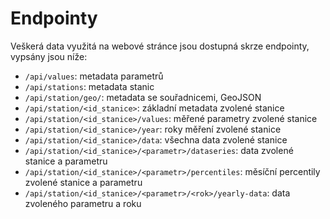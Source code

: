 # Endpointy

Veškerá data využitá na webové stránce jsou dostupná skrze endpointy, vypsány jsou níže:

- `/api/values`: metadata parametrů
- `/api/stations`: metadata stanic
- `/api/station/geo/`: metadata se souřadnicemi, GeoJSON
- `/api/station/<id_stanice>`: základní metadata zvolené stanice
- `/api/station/<id_stanice>/values`: měřené parametry zvolené stanice
- `/api/station/<id_stanice>/year`: roky měření zvolené stanice
- `/api/station/<id_stanice>/data`: všechna data zvolené stanice
- `/api/station/<id_stanice>/<parametr>/dataseries`: data zvolené stanice a parametru
- `/api/station/<id_stanice>/<parametr>/percentiles`: měsíční percentily zvolené stanice a parametru
- `/api/station/<id_stanice>/<parametr>/<rok>/yearly-data`: data zvoleného parametru a roku